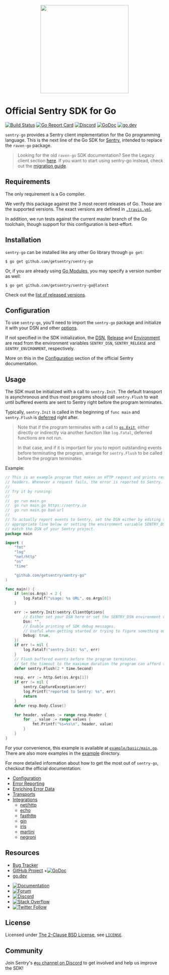 <p align="center">
  <a href="https://sentry.io" target="_blank" align="center">
    <img src="https://sentry-brand.storage.googleapis.com/sentry-logo-black.png" width="280">
  </a>
  <br />
</p>

# Official Sentry SDK for Go

[![Build Status](https://travis-ci.com/getsentry/sentry-go.svg?branch=master)](https://travis-ci.com/getsentry/sentry-go)
[![Go Report Card](https://goreportcard.com/badge/github.com/getsentry/sentry-go)](https://goreportcard.com/report/github.com/getsentry/sentry-go)
[![Discord](https://img.shields.io/discord/621778831602221064)](https://discord.gg/Ww9hbqr)
[![GoDoc](https://godoc.org/github.com/getsentry/sentry-go?status.svg)](https://godoc.org/github.com/getsentry/sentry-go)
[![go.dev](https://img.shields.io/badge/go.dev-pkg-007d9c.svg?style=flat)](https://pkg.go.dev/github.com/getsentry/sentry-go)

`sentry-go` provides a Sentry client implementation for the Go programming
language. This is the next line of the Go SDK for [Sentry](https://sentry.io/),
intended to replace the `raven-go` package.

> Looking for the old `raven-go` SDK documentation? See the Legacy client section [here](https://docs.sentry.io/clients/go/).
> If you want to start using sentry-go instead, check out the [migration guide](https://docs.sentry.io/platforms/go/migration/).

## Requirements

The only requirement is a Go compiler.

We verify this package against the 3 most recent releases of Go. Those are the
supported versions. The exact versions are defined in
[`.travis.yml`](.travis.yml).

In addition, we run tests against the current master branch of the Go toolchain,
though support for this configuration is best-effort.

## Installation

`sentry-go` can be installed like any other Go library through `go get`:

```console
$ go get github.com/getsentry/sentry-go
```

Or, if you are already using
[Go Modules](https://github.com/golang/go/wiki/Modules), you may specify a
version number as well:

```console
$ go get github.com/getsentry/sentry-go@latest
```

Check out the [list of released versions](https://pkg.go.dev/github.com/getsentry/sentry-go?tab=versions). 

## Configuration

To use `sentry-go`, you’ll need to import the `sentry-go` package and initialize
it with your DSN and other [options](https://godoc.org/github.com/getsentry/sentry-go#ClientOptions).

If not specified in the SDK initialization, the
[DSN](https://docs.sentry.io/error-reporting/configuration/?platform=go#dsn),
[Release](https://docs.sentry.io/workflow/releases/?platform=go) and
[Environment](https://docs.sentry.io/enriching-error-data/environments/?platform=go)
are read from the environment variables `SENTRY_DSN`, `SENTRY_RELEASE` and
`SENTRY_ENVIRONMENT`, respectively.

More on this in the [Configuration](https://docs.sentry.io/platforms/go/config/)
section of the official Sentry documentation.

## Usage

The SDK must be initialized with a call to `sentry.Init`. The default transport
is asynchronous and thus most programs should call `sentry.Flush` to wait until
buffered events are sent to Sentry right before the program terminates.

Typically, `sentry.Init` is called in the beginning of `func main` and
`sentry.Flush` is [deferred](https://golang.org/ref/spec#Defer_statements) right
after.

> Note that if the program terminates with a call to
> [`os.Exit`](https://golang.org/pkg/os/#Exit), either directly or indirectly
> via another function like `log.Fatal`, deferred functions are not run.
>
> In that case, and if it is important for you to report outstanding events
> before terminating the program, arrange for `sentry.Flush` to be called before
> the program terminates.

Example:

```go
// This is an example program that makes an HTTP request and prints response
// headers. Whenever a request fails, the error is reported to Sentry.
//
// Try it by running:
//
// 	go run main.go
// 	go run main.go https://sentry.io
// 	go run main.go bad-url
//
// To actually report events to Sentry, set the DSN either by editing the
// appropriate line below or setting the environment variable SENTRY_DSN to
// match the DSN of your Sentry project.
package main

import (
	"fmt"
	"log"
	"net/http"
	"os"
	"time"

	"github.com/getsentry/sentry-go"
)

func main() {
	if len(os.Args) < 2 {
		log.Fatalf("usage: %s URL", os.Args[0])
	}

	err := sentry.Init(sentry.ClientOptions{
		// Either set your DSN here or set the SENTRY_DSN environment variable.
		Dsn: "",
		// Enable printing of SDK debug messages.
		// Useful when getting started or trying to figure something out.
		Debug: true,
	})
	if err != nil {
		log.Fatalf("sentry.Init: %s", err)
	}
	// Flush buffered events before the program terminates.
	// Set the timeout to the maximum duration the program can afford to wait.
	defer sentry.Flush(2 * time.Second)

	resp, err := http.Get(os.Args[1])
	if err != nil {
		sentry.CaptureException(err)
		log.Printf("reported to Sentry: %s", err)
		return
	}
	defer resp.Body.Close()

	for header, values := range resp.Header {
		for _, value := range values {
			fmt.Printf("%s=%s\n", header, value)
		}
	}
}
```

For your convenience, this example is available at
[`example/basic/main.go`](example/basic/main.go).
There are also more examples in the
[example](example) directory.

For more detailed information about how to get the most out of `sentry-go`,
checkout the official documentation:

- [Configuration](https://docs.sentry.io/platforms/go/config)
- [Error Reporting](https://docs.sentry.io/error-reporting/quickstart?platform=go)
- [Enriching Error Data](https://docs.sentry.io/enriching-error-data/context?platform=go)
- [Transports](https://docs.sentry.io/platforms/go/transports)
- [Integrations](https://docs.sentry.io/platforms/go/integrations)
  - [net/http](https://docs.sentry.io/platforms/go/http)
  - [echo](https://docs.sentry.io/platforms/go/echo)
  - [fasthttp](https://docs.sentry.io/platforms/go/fasthttp)
  - [gin](https://docs.sentry.io/platforms/go/gin)
  - [iris](https://docs.sentry.io/platforms/go/iris)
  - [martini](https://docs.sentry.io/platforms/go/martini)
  - [negroni](https://docs.sentry.io/platforms/go/negroni)

## Resources

- [Bug Tracker](https://github.com/getsentry/sentry-go/issues)
- [GitHub Project](https://github.com/getsentry/sentry-go)
+[![GoDoc](https://godoc.org/github.com/getsentry/sentry-go?status.svg)](https://godoc.org/github.com/getsentry/sentry-go)
- [go.dev](https://pkg.go.dev/github.com/getsentry/sentry-go)
* [![Documentation](https://img.shields.io/badge/documentation-sentry.io-green.svg)](https://docs.sentry.io/platforms/go/)
* [![Forum](https://img.shields.io/badge/forum-sentry-green.svg)](https://forum.sentry.io/c/sdks)
* [![Discord](https://img.shields.io/discord/621778831602221064)](https://discord.gg/Ww9hbqr)
* [![Stack Overflow](https://img.shields.io/badge/stack%20overflow-sentry-green.svg)](http://stackoverflow.com/questions/tagged/sentry)
* [![Twitter Follow](https://img.shields.io/twitter/follow/getsentry?label=getsentry&style=social)](https://twitter.com/intent/follow?screen_name=getsentry)


## License

Licensed under
[The 2-Clause BSD License](https://opensource.org/licenses/BSD-2-Clause), see
[`LICENSE`](LICENSE).

## Community

Join Sentry's [`#go` channel on Discord](https://discord.gg/Ww9hbqr) to get
involved and help us improve the SDK!
